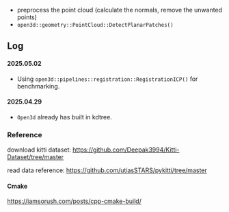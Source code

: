 





- preprocess the point cloud (calculate the normals, remove the unwanted points)
- `open3d::geometry::PointCloud::DetectPlanarPatches()`


## Log



#### 2025.05.02
 - Using `open3d::pipelines::registration::RegistrationICP()` for benchmarking.
#### 2025.04.29
 - `Open3d` already has built in kdtree.


### Reference

download kitti dataset: https://github.com/Deepak3994/Kitti-Dataset/tree/master

read data reference: https://github.com/utiasSTARS/pykitti/tree/master


#### Cmake

https://iamsorush.com/posts/cpp-cmake-build/